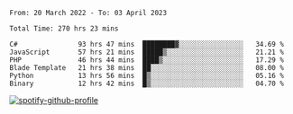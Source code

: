 <!--START_SECTION:waka-->

```text
From: 20 March 2022 - To: 03 April 2023

Total Time: 270 hrs 23 mins

C#               93 hrs 47 mins  ████████▓░░░░░░░░░░░░░░░░   34.69 %
JavaScript       57 hrs 21 mins  █████▒░░░░░░░░░░░░░░░░░░░   21.21 %
PHP              46 hrs 44 mins  ████▒░░░░░░░░░░░░░░░░░░░░   17.29 %
Blade Template   21 hrs 38 mins  ██░░░░░░░░░░░░░░░░░░░░░░░   08.00 %
Python           13 hrs 56 mins  █▒░░░░░░░░░░░░░░░░░░░░░░░   05.16 %
Binary           12 hrs 42 mins  █▒░░░░░░░░░░░░░░░░░░░░░░░   04.70 %
```

<!--END_SECTION:waka-->
[![spotify-github-profile](https://spotify-github-profile.vercel.app/api/view?uid=c00zprrvy9xiloa9qnco3hmng&cover_image=true&theme=novatorem&show_offline=false&background_color=121212&bar_color=53b14f&bar_color_cover=false)](https://spotify-github-profile.vercel.app/api/view?uid=c00zprrvy9xiloa9qnco3hmng&redirect=true)
